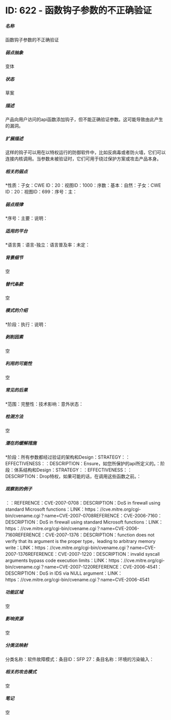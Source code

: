 # ID: 622 - 函数钩子参数的不正确验证
<h5>名称</h5>函数钩子参数的不正确验证
<h5>弱点抽象</h5>变体
<h5>状态</h5>草案
<h5>描述</h5>产品向用户访问的api函数添加钩子，但不能正确验证参数。这可能导致由此产生的漏洞。
<h5>扩展描述</h5>这样的钩子可以用在以特权运行的防御软件中，比如反病毒或者防火墙，它们可以连接内核调用。当参数未被验证时，它们可用于绕过保护方案或攻击产品本身。
<h5>相关的弱点</h5>*性质：子女：CWE ID：20：视图ID：1000：序数：基本：自然：子女：CWE ID：20：视图ID：699：序号：主：
<h5>弱点规律</h5>*序号：主要：说明：
<h5>适用的平台</h5>*语言类：语言-独立：语言普及率：未定：
<h5>背景细节</h5>空
<h5>替代条款</h5>空
<h5>模式的介绍</h5>*阶段：执行：说明：
<h5>剥削因素</h5>空
<h5>利用的可能性</h5>空
<h5>常见的后果</h5>*范围：完整性：技术影响：意外状态：
<h5>检测方法</h5>空
<h5>潜在的缓解措施</h5>*阶段：所有参数都经过验证的架构和Design：STRATEGY：：EFFECTIVENESS：：DESCRIPTION：Ensure，如您所保护的api所定义的。：阶段：体系结构和Design：STRATEGY：：EFFECTIVENESS：：DESCRIPTION：Drop特权，如果可能的话，在调用这些函数之前。：
<h5>观察到的例子</h5>：：REFERENCE：CVE-2007-0708：DESCRIPTION：DoS in firewall using standard Microsoft functions：LINK：https：//cve.mitre.org/cgi-bin/cvename.cgi？name=CVE-2007-0708REFERENCE：CVE-2006-7160：DESCRIPTION：DoS in firewall using standard Microsoft functions：LINK：https：//cve.mitre.org/cgi-bin/cvename.cgi？name=CVE-2006-7160REFERENCE：CVE-2007-1376：DESCRIPTION：function does not verify that its argument is the proper type，leading to arbitrary memory write：LINK：https：//cve.mitre.org/cgi-bin/cvename.cgi？name=CVE-2007-1376REFERENCE：CVE-2007-1220：DESCRIPTION：invalid syscall arguments bypass code execution limits：LINK：https：//cve.mitre.org/cgi-bin/cvename.cgi？name=CVE-2007-1220REFERENCE：CVE-2006-4541：DESCRIPTION：DoS in IDS via NULL argument：LINK：https：//cve.mitre.org/cgi-bin/cvename.cgi？name=CVE-2006-4541
<h5>功能区域</h5>空
<h5>影响资源</h5>空
<h5>分类法映射</h5>分类名称：软件故障模式：条目ID：SFP 27：条目名称：环境的污染输入：
<h5>相关的攻击模式</h5>空
<h5>笔记</h5>空

